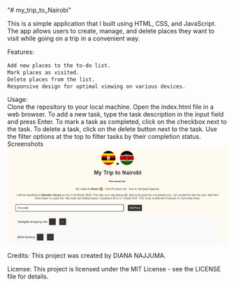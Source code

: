 "# my_trip_to_Nairobi" 

This is a simple application that I built using HTML, CSS, and JavaScript. The app allows users to create, manage, and delete places they want to visit while going on a trip in a convenient way.

Features: <br>

    Add new places to the to-do list.
    Mark places as visited.
    Delete places from the list.
    Responsive design for optimal viewing on various devices.
Usage: <br>
    Clone the repository to your local machine.
    Open the index.html file in a web browser.
    To add a new task, type the task description in the input field and press Enter.
    To mark a task as completed, click on the checkbox next to the task.
    To delete a task, click on the delete button next to the task.
    Use the filter options at the top to filter tasks by their completion status.
Screenshots
![alt text](assets/images/mytriptokenyablog.png)


Credits:
This project was created by DIANA NAJJUMA.

License:
This project is licensed under the MIT License - see the LICENSE file for details.